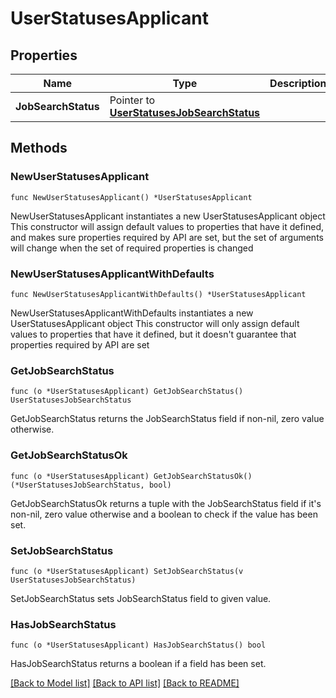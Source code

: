 # UserStatusesApplicant

## Properties

Name | Type | Description | Notes
------------ | ------------- | ------------- | -------------
**JobSearchStatus** | Pointer to [**UserStatusesJobSearchStatus**](UserStatusesJobSearchStatus.md) |  | [optional] 

## Methods

### NewUserStatusesApplicant

`func NewUserStatusesApplicant() *UserStatusesApplicant`

NewUserStatusesApplicant instantiates a new UserStatusesApplicant object
This constructor will assign default values to properties that have it defined,
and makes sure properties required by API are set, but the set of arguments
will change when the set of required properties is changed

### NewUserStatusesApplicantWithDefaults

`func NewUserStatusesApplicantWithDefaults() *UserStatusesApplicant`

NewUserStatusesApplicantWithDefaults instantiates a new UserStatusesApplicant object
This constructor will only assign default values to properties that have it defined,
but it doesn't guarantee that properties required by API are set

### GetJobSearchStatus

`func (o *UserStatusesApplicant) GetJobSearchStatus() UserStatusesJobSearchStatus`

GetJobSearchStatus returns the JobSearchStatus field if non-nil, zero value otherwise.

### GetJobSearchStatusOk

`func (o *UserStatusesApplicant) GetJobSearchStatusOk() (*UserStatusesJobSearchStatus, bool)`

GetJobSearchStatusOk returns a tuple with the JobSearchStatus field if it's non-nil, zero value otherwise
and a boolean to check if the value has been set.

### SetJobSearchStatus

`func (o *UserStatusesApplicant) SetJobSearchStatus(v UserStatusesJobSearchStatus)`

SetJobSearchStatus sets JobSearchStatus field to given value.

### HasJobSearchStatus

`func (o *UserStatusesApplicant) HasJobSearchStatus() bool`

HasJobSearchStatus returns a boolean if a field has been set.


[[Back to Model list]](../README.md#documentation-for-models) [[Back to API list]](../README.md#documentation-for-api-endpoints) [[Back to README]](../README.md)


